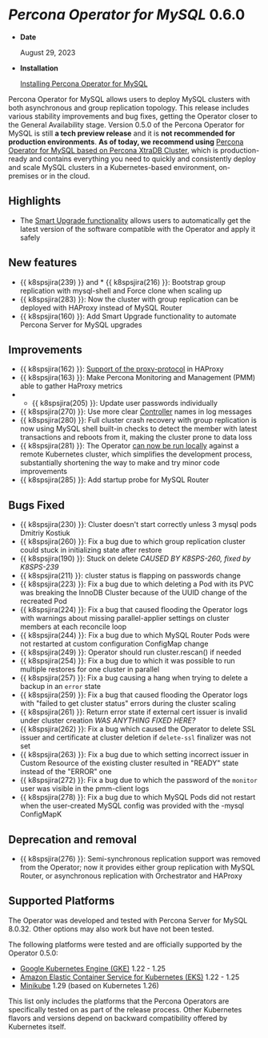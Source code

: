 # *Percona Operator for MySQL* 0.6.0

* **Date**

    August 29, 2023

* **Installation**

    [Installing Percona Operator for MySQL](../System-Requirements.md#installation-guidelines)

Percona Operator for MySQL allows users to deploy MySQL clusters with both asynchronous and group replication topology. This release includes various stability improvements and bug fixes, getting the Operator closer to the General Availability stage. Version 0.5.0 of the Percona Operator for MySQL is still **a tech preview release** and it is **not recommended for production environments**. **As of today, we recommend using** [Percona Operator for MySQL based on Percona XtraDB Cluster](https://docs.percona.com/percona-operator-for-mysql/pxc/index.html), which is production-ready and contains everything you need to quickly and consistently deploy and scale MySQL clusters in a Kubernetes-based environment, on-premises or in the cloud.

## Highlights

* The [Smart Upgrade functionality](../upgrade.md/#operator-update-smartupdates) allows users to automatically get the latest version of the software compatible with the Operator and apply it safely

## New features

* {{ k8spsjira(239) }} and * {{ k8spsjira(216) }}: Bootstrap group replication with mysql-shell and Force clone when scaling up
* {{ k8spsjira(283) }}: Now the cluster with group replication can be deployed with HAProxy instead of MySQL Router
* {{ k8spsjira(160) }}: Add Smart Upgrade functionality to automate Percona Server for MySQL upgrades

## Improvements

* {{ k8spsjira(162) }}: [Support of the proxy-protocol](../haproxy-conf.html#haproxy-conf-protocol) in HAProxy
* {{ k8spsjira(163) }}: Make Percona Monitoring and Management (PMM) able to gather HaProxy metrics
* * {{ k8spsjira(205) }}: Update user passwords individually
* {{ k8spsjira(270) }}: Use more clear [Controller](https://kubernetes.io/docs/concepts/architecture/controller/) names in log messages
* {{ k8spsjira(280) }}: Full cluster crash recovery with group replication is now using MySQL shell built-in checks to detect the member with latest transactions and reboots from it, making the cluster prone to data loss
* {{ k8spsjira(281) }}: The Operator [can now be run locally](../ToDo.md) against a remote Kubernetes cluster, which simplifies the development process, substantially shortening the way to make and try minor code improvements
* {{ k8spsjira(285) }}: Add startup probe for MySQL Router

## Bugs Fixed

* {{ k8spsjira(230) }}: Cluster doesn't start correctly unless 3 mysql pods	Dmitriy Kostiuk	
* {{ k8spsjira(260) }}: Fix a bug due to which group replication cluster could stuck in initializing state after restore
* {{ k8spsjira(190) }}: Stuck on delete *CAUSED BY K8SPS-260, fixed by K8SPS-239*
* {{ k8spsjira(211) }}: cluster status is flapping on passwords change
* {{ k8spsjira(223) }}: Fix a bug due to which deleting a Pod with its PVC was breaking the InnoDB Cluster because of the UUID change of the recreated Pod
* {{ k8spsjira(224) }}: Fix a bug that caused flooding the Operator logs with warnings about missing parallel-applier settings on cluster members at each reconcile loop
* {{ k8spsjira(244) }}: Fix a bug due to which MySQL Router Pods were not restarted at custom configuration ConfigMap change
* {{ k8spsjira(249) }}: Operator should run cluster.rescan() if needed
* {{ k8spsjira(254) }}: Fix a bug due to which it was possible to run multiple restores for one cluster in parallel
* {{ k8spsjira(257) }}: Fix a bug causing a hang when trying to delete a backup in an `error` state
* {{ k8spsjira(259) }}: Fix a bug that caused flooding the Operator logs with "failed to get cluster status" errors during the cluster scaling
* {{ k8spsjira(261) }}: Return error state if external cert issuer is invalid under cluster creation *WAS ANYTHING FIXED HERE?*
* {{ k8spsjira(262) }}: Fix a bug which caused the Operator to delete SSL issuer and certificate at cluster deletion if `delete-ssl` finalizer was not set
* {{ k8spsjira(263) }}: Fix a bug due to which setting incorrect issuer in Custom Resource of the existing cluster resulted in "READY" state instead of the "ERROR" one
* {{ k8spsjira(272) }}: Fix a bug due to which the password of the `monitor` user was visible in the pmm-client logs
* {{ k8spsjira(278) }}: Fix a bug due to which MySQL Pods did not restart when the user-created MySQL config was provided with the <cluster-name>-mysql ConfigMapK

## Deprecation and removal

* {{ k8spsjira(276) }}: Semi-synchronous replication support was removed from the Operator; now it provides either group replication with MySQL Router, or asynchronous replication with Orchestrator and HAProxy

## Supported Platforms

The Operator was developed and tested with Percona Server for MySQL 8.0.32.
Other options may also work but have not been tested.

The following platforms were tested and are officially supported by the Operator
0.5.0:

* [Google Kubernetes Engine (GKE)](https://cloud.google.com/kubernetes-engine) 1.22 - 1.25
* [Amazon Elastic Container Service for Kubernetes (EKS)](https://aws.amazon.com) 1.22 - 1.25
* [Minikube](https://minikube.sigs.k8s.io/docs/) 1.29 (based on Kubernetes 1.26)

This list only includes the platforms that the Percona Operators are specifically tested on as part of the release process. Other Kubernetes flavors and versions depend on backward compatibility offered by Kubernetes itself.
